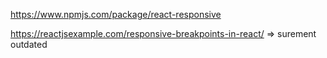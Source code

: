 https://www.npmjs.com/package/react-responsive

https://reactjsexample.com/responsive-breakpoints-in-react/   => surement outdated